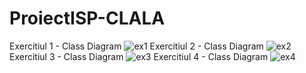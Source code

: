# ProiectISP-CLALA
Exercitiul 1 - Class Diagram
![ex1](https://user-images.githubusercontent.com/90281742/168446616-62bd8038-2963-4455-9796-f76140f7d31b.jpg)
Exercitiul 2 - Class Diagram
![ex2](https://user-images.githubusercontent.com/90281742/168446624-01c45e5d-be38-4f3d-8fc1-f601011670de.jpg)
Exercitiul 3 - Class Diagram
![ex3](https://user-images.githubusercontent.com/90281742/168446629-7b78ffa9-fd7d-49d3-ba6b-3d2ebfe6a56d.jpg)
Exercitiul 4 - Class Diagram
![ex4](https://user-images.githubusercontent.com/90281742/168446632-8edf19ea-8e4b-4d11-bb44-4e204ca0971f.jpg)
